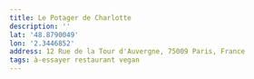 ```yaml
---
title: Le Potager de Charlotte
description: ''
lat: '48.8790049'
lon: '2.3446852'
address: 12 Rue de la Tour d'Auvergne, 75009 Paris, France
tags: à-essayer restaurant vegan
---
```

